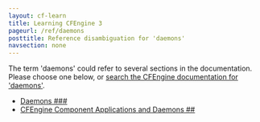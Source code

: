 ```yaml
---
layout: cf-learn
title: Learning CFEngine 3
pageurl: /ref/daemons
posttitle: Reference disambiguation for 'daemons'
navsection: none
---
```


The term 'daemons' could refer to several sections in the documentation. Please choose one below, or
[search the CFEngine documentation for 'daemons'](http://cfengine.com/docs/latest/search.html?q=daemons).

- [Daemons \#\#\#](http://cfengine.com/docs/latest/guide-introduction.html#daemons-###)
- [CFEngine Component Applications and Daemons \#\#](http://cfengine.com/docs/latest/guide-introduction.html#cfengine-component-applications-and-daemons-##)
